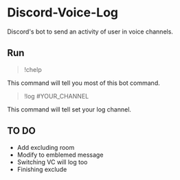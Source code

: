 # Discord-Voice-Log

Discord's bot to send an activity of user in voice channels.

## Run

> !chelp

This command will tell you most of this bot command.

> !log #YOUR_CHANNEL

This command will tell set your log channel.

## TO DO

- Add excluding room
- Modify to emblemed message
- Switching VC will log too
- Finishing exclude
